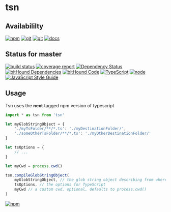 # tsn

## Availabililty
[![npm](https://push.rocks/assets/repo-button-npm.svg)](https://www.npmjs.com/package/tsn)
[![git](https://push.rocks/assets/repo-button-git.svg)](https://gitlab.com/pushrocks/tsn)
[![git](https://push.rocks/assets/repo-button-mirror.svg)](https://github.com/pushrocks/tsn)
[![docs](https://push.rocks/assets/repo-button-docs.svg)](https://pushrocks.gitlab.io/tsn/)

## Status for master
[![build status](https://gitlab.com/pushrocks/tsn/badges/master/build.svg)](https://gitlab.com/pushrocks/tsn/commits/master)
[![coverage report](https://gitlab.com/pushrocks/tsn/badges/master/coverage.svg)](https://gitlab.com/pushrocks/tsn/commits/master)
[![Dependency Status](https://david-dm.org/pushrocks/tsn.svg)](https://david-dm.org/pushrocks/tsn)
[![bitHound Dependencies](https://www.bithound.io/github/pushrocks/tsn/badges/dependencies.svg)](https://www.bithound.io/github/pushrocks/tsn/master/dependencies/npm)
[![bitHound Code](https://www.bithound.io/github/pushrocks/tsn/badges/code.svg)](https://www.bithound.io/github/pushrocks/tsn)
[![TypeScript](https://img.shields.io/badge/TypeScript-2.x-blue.svg)](https://nodejs.org/dist/latest-v6.x/docs/api/)
[![node](https://img.shields.io/badge/node->=%206.x.x-blue.svg)](https://nodejs.org/dist/latest-v6.x/docs/api/)
[![JavaScript Style Guide](https://img.shields.io/badge/code%20style-standard-brightgreen.svg)](http://standardjs.com/)

## Usage
Tsn uses the **next** tagged npm version of typescript

```typescript
import * as tsn from 'tsn'

let myGlobStringObject = {
    './myTsFolder/**/*.ts': './myDestinationFolder/',
    './someOtherTsFolder/**/*.ts': './myOtherDestinationFolder/'
}

let tsOptions = {
    // ...
}

let myCwd = process.cwd()

tsn.compileGlobStringObject(
    myGlobStringObject, // the glob string object describing from where to compile what to where
    tsOptions, // the options for TypeScript
    myCwd // a custom cwd, optional, defaults to process.cwd()
)
```

[![npm](https://push.rocks/assets/repo-header.svg)](https://push.rocks)
